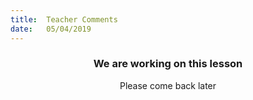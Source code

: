 ```yaml
---
title:  Teacher Comments
date:   05/04/2019
---
```


### <center>We are working on this lesson</center>
<center>Please come back later</center>